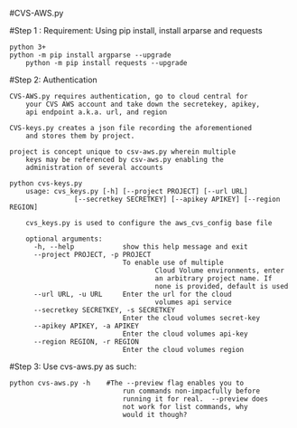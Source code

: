 #CVS-AWS.py

#Step 1 : Requirement: Using pip install, install arparse and requests

	python 3+
	python -m pip install argparse --upgrade
        python -m pip install requests --upgrade


#Step 2: Authentication

	CVS-AWS.py requires authentication, go to cloud central for
        your CVS AWS account and take down the secretekey, apikey,
        api endpoint a.k.a. url, and region

	CVS-keys.py creates a json file recording the aforementioned
        and stores them by project.

	project is concept unique to csv-aws.py wherein multiple
        keys may be referenced by csv-aws.py enabling the
        administration of several accounts

	python cvs-keys.py
		usage: cvs_keys.py [-h] [--project PROJECT] [--url URL]
       	            [--secretkey SECRETKEY] [--apikey APIKEY] [--region REGION]
		
		cvs_keys.py is used to configure the aws_cvs_config base file
	
		optional arguments:
		  -h, --help            show this help message and exit
		  --project PROJECT, -p PROJECT
		                        To enable use of multiple
                                        Cloud Volume environments, enter
                                        an arbitrary project name. If
                                        none is provided, default is used
		  --url URL, -u URL     Enter the url for the cloud
                                        volumes api service
		  --secretkey SECRETKEY, -s SECRETKEY
		                        Enter the cloud volumes secret-key
		  --apikey APIKEY, -a APIKEY
		                        Enter the cloud volumes api-key
		  --region REGION, -r REGION
	       		                Enter the cloud volumes region
#Step 3: Use cvs-aws.py as such:

	python cvs-aws.py -h	#The --preview flag enables you to
                                run commands non-impacfully before
                                running it for real.  --preview does
                                not work for list commands, why
                                would it though?
